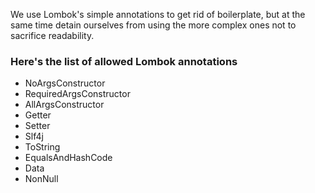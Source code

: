 We use Lombok's simple annotations to get rid of boilerplate, but at the same time detain ourselves from using the more complex ones not to sacrifice readability.

### Here's the list of allowed Lombok annotations
- NoArgsConstructor
- RequiredArgsConstructor
- AllArgsConstructor
- Getter
- Setter
- Slf4j
- ToString
- EqualsAndHashCode
- Data
- NonNull
